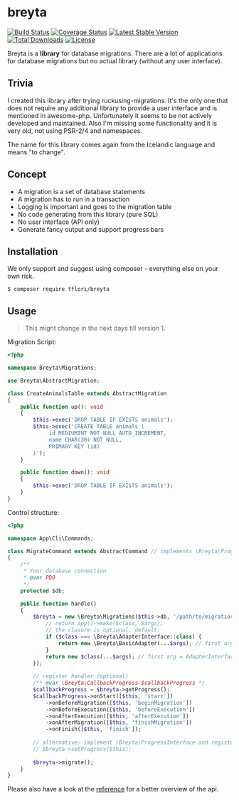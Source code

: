 # breyta

[![Build Status](https://travis-ci.org/tflori/breyta.svg?branch=master)](https://travis-ci.org/tflori/breyta)
[![Coverage Status](https://coveralls.io/repos/github/tflori/breyta/badge.svg?branch=master)](https://coveralls.io/github/tflori/breyta?branch=master)
[![Latest Stable Version](https://poser.pugx.org/tflori/breyta/v/stable.svg)](https://packagist.org/packages/tflori/breyta) 
[![Total Downloads](https://poser.pugx.org/tflori/breyta/downloads.svg)](https://packagist.org/packages/tflori/breyta) 
[![License](https://poser.pugx.org/tflori/breyta/license.svg)](https://packagist.org/packages/tflori/breyta)

Breyta is a **library** for database migrations. There are a lot of applications for database migrations but no
actual library (without any user interface).

## Trivia

I created this library after trying ruckusing-migrations. It's the only one that does not require any additional library
to provide a user interface and is mentioned in awesome-php. Unfortunately it seems to be not actively developed and
maintained. Also I'm missing some functionality and it is very old, not using PSR-2/4 and namespaces.

The name for this library comes again from the Icelandic language and means "to change".

## Concept

* A migration is a set of database statements
* A migration has to run in a transaction
* Logging is important and goes to the migration table
* No code generating from this library (pure SQL)
* No user interface (API only)
* Generate fancy output and support progress bars

## Installation

We only support and suggest using composer - everything else on your own risk.

```console
$ composer require tflori/breyta
```

## Usage

> This might change in the next days till version 1.

Migration Script:

```php
<?php

namespace Breyta\Migrations;

use Breyta\AbstractMigration;

class CreateAnimalsTable extends AbstractMigration
{
    public function up(): void
    {
        $this->exec('DROP TABLE IF EXISTS animals');
        $this->exec('CREATE TABLE animals (
             id MEDIUMINT NOT NULL AUTO_INCREMENT,
             name CHAR(30) NOT NULL,
             PRIMARY KEY (id)
        )');
    }

    public function down(): void
    {
        $this->exec('DROP TABLE IF EXISTS animals');
    }
}
```

Control structure:

```php
<?php

namespace App\Cli\Commands;

class MigrateCommand extends AbstractCommand // implements \Breyta\ProgressInterface
{
    /**
     * Your database connection
     * @var PDO
     */
    protected $db;

    public function handle()
    {
        $breyta = new \Breyta\Migrations($this->db, '/path/to/migrations', function($class, ...$args) {
            // return app()->make($class, $args);
            // the closure is optional. default:
            if ($class === \Breyta\AdapterInterface::class) {
                return new \Breyta\BasicAdapter(...$args); // first arg = closure $executor
            }
            return new $class(...$args); // first arg = AdapterInterface $adapter
        });
        
        // register handler (optional)
        /** @var \Breyta\CallbackProgress $callbackProgress */
        $callbackProgress = $breyta->getProgress();
        $callbackProgress->onStart([$this, 'start'])
            ->onBeforeMigration([$this, 'beginMigration'])
            ->onBeforeExecution([$this, 'beforeExecution'])
            ->onAfterExecution([$this, 'afterExecution'])
            ->onAfterMigration([$this, 'finishMigration'])
            ->onFinish([$this, 'finish']);
        
        // alternative: implement \Breyta\ProgressInterface and register
        // $breyta->setProgress($this);
        
        $breyta->migrate();
    }
}
```

Please also have a look at the [reference](reference.md) for a better overview of the api.  
